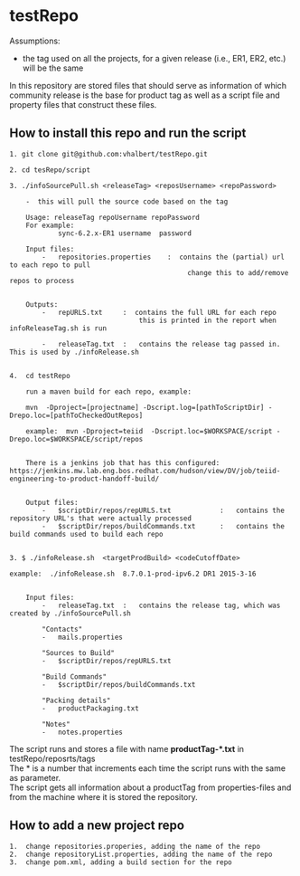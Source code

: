 testRepo
========

Assumptions:
-  the tag used on all the projects, for a given release (i.e., ER1, ER2, etc.) will be the same

In this repository are stored files that should serve as information of
which community release is the base for product tag as well as a script file and property files
that construct these files.
    
    
## How to install this repo and run the script

    1. git clone git@github.com:vhalbert/testRepo.git
    
    2. cd tesRepo/script
    
    3. ./infoSourcePull.sh <releaseTag> <reposUsername> <repoPassword>
    
    	-  this will pull the source code based on the tag
    
       	Usage: releaseTag repoUsername repoPassword
    	For example:
    			sync-6.2.x-ER1 username  password

    	Input files:
    		-	repositories.properties    :  contains the (partial) url to each repo to pull
    											change this to add/remove repos to process
    		
    		
    	Outputs:
    		-	repURLS.txt		:  contains the full URL for each repo
					    			this is printed in the report when infoReleaseTag.sh is run
					    			
			-	releaseTag.txt	:	contains the release tag passed in.  This is used by ./infoRelease.sh
    			
    		
    4.	cd testRepo
    
    	run a maven build for each repo, example:
    	
    	mvn  -Dproject=[projectname] -Dscript.log=[pathToScriptDir] -Drepo.loc=[pathToCheckedOutRepos]
    	
    	example:  mvn -Dproject=teiid  -Dscript.loc=$WORKSPACE/script -Drepo.loc=$WORKSPACE/script/repos		
    			
    			
    	There is a jenkins job that has this configured:  https://jenkins.mw.lab.eng.bos.redhat.com/hudson/view/DV/job/teiid-engineering-to-product-handoff-build/
    	
    	
    	Output files:
    		-	$scriptDir/repos/repURLS.txt			:  	contains the repository URL's that were actually processed
    		-	$scriptDir/repos/buildCommands.txt		:	contains the build commands used to build each repo
    		
    	
    3. $ ./infoRelease.sh  <targetProdBuild> <codeCutoffDate>
    
    example:  ./infoRelease.sh  8.7.0.1-prod-ipv6.2 DR1 2015-3-16


		Input files:
			-	releaseTag.txt	:	contains the release tag, which was created by ./infoSourcePull.sh
			
			"Contacts"
			-	mails.properties

			"Sources to Build"
			-	$scriptDir/repos/repURLS.txt
			
			"Build Commands"
			-	$scriptDir/repos/buildCommands.txt
			
		    "Packing details"
		    -	productPackaging.txt
		    
		    "Notes"
		    -	notes.properties
    
The script runs and stores a file with name **productTag-*.txt** in testRepo/reposrts/tags 
<br> The * is a number that increments each time the script runs with the same <productTag> as parameter.
<br>The script gets all information about a productTag from properties-files and from the machine where 
it is stored the repository.<br>
    


## How to add a new project repo

	1.	change repositories.properies, adding the name of the repo
	2.	change repositoryList.properties, adding the name of the repo
	3.	change pom.xml, adding a build section for the repo